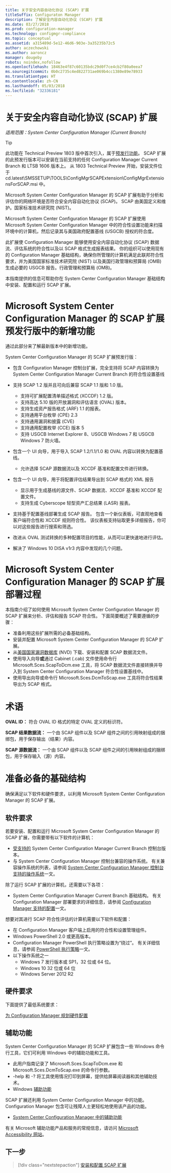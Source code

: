 ```yaml
---
title: 关于安全内容自动化协议 (SCAP) 扩展
titleSuffix: Configuraton Manager
description: 了解安全内容自动化协议 (SCAP) 扩展
ms.date: 03/27/2018
ms.prod: configuration-manager
ms.technology: configmgr-compliance
ms.topic: conceptual
ms.assetid: a315489d-5e12-46d6-903e-3a35235b72c5
author: aczechowski
ms.author: aaroncz
manager: dougeby
robots: noindex,nofollow
ms.openlocfilehash: 18463e4f87c60135bdc29d0f7ce4cb2f80a0eea7
ms.sourcegitcommit: 0b0c2735c4ed822731ae069b4cc1380e89e78933
ms.translationtype: HT
ms.contentlocale: zh-CN
ms.lasthandoff: 05/03/2018
ms.locfileid: "32336181"
---
```

# <a name="about-the-security-content-automation-protocol-scap-extensions"></a>关于安全内容自动化协议 (SCAP) 扩展

*适用范围：System Center Configuration Manager (Current Branch)*

> [!Tip]  
> 此功能在 Technical Preview 1803 版中首次引入，属于[预发行功能](/sccm/core/servers/manage/pre-release-features)。 SCAP 扩展的此预发行版本可以安装在当前支持的任何 Configuration Manager Current Branch 和 LTSB 1606 版本上。 从 1803 Technical Preview 开始，安装文件位于 cd.latest\SMSSETUP\TOOLS\ConfigMgrSCAPExtension\ConfigMgrExtensionsForSCAP.msi 中。 

Microsoft System Center Configuration Manager 的 SCAP 扩展有助于分析和评估你的网络环境是否符合安全内容自动化协议 (SCAP)。 SCAP 由美国定义和维护。国家标准技术研究院 (NIST)。

Microsoft System Center Configuration Manager 的 SCAP 扩展使用 Microsoft System Center Configuration Manager 中的符合性设置功能来扫描环境中的计算机，然后记录其与美国政府配置基线 (USGCB) 授权的符合度。

此扩展使 Configuration Manager 能够使用安全内容自动化协议 (SCAP) 数据流、评估系统的符合性以及以 SCAP 格式生成报表结果。 你的组织可以使用现有的 Configuration Manager 基础结构，确保你所管理的计算机满足此联邦符合性要求，并为美国国家标准技术研究院 (NIST) 以及美国行政管理和预算局 (OMB) 生成必要的 USGCB 报告。行政管理和预算局 (OMB)。

本指南提供的信息可帮助你在 System Center Configuration Manager 基础结构中安装、配置和运行 SCAP 扩展。



# <a name="what39s-new-in-scap-extensions-prerelease-for-microsoft-system-center-configuration-manager"></a>Microsoft System Center Configuration Manager 的 SCAP 扩展预发行版中的新增功能

通过此部分来了解最新版本中的新增功能。

System Center Configuration Manager 的 SCAP 扩展预发行版：

- 包含 Configuration Manager 控制台扩展，完全支持将 SCAP 内容转换为 System Center Configuration Manager Current Branch 的符合性设置基线
- 支持 SCAP 1.2 版并且可向后兼容 SCAP 1.1 版和 1.0 版。


  - 支持可扩展配置清单描述格式 (XCCDF) 1.2 版。
  - 支持高达 5.10 版的开放漏洞和评估语言 (OVAL) 版本。
  - 支持生成资产报告格式 (ARF) 1.1 的报表。
  - 支持通用平台枚举 (CPE) 2.3
  - 支持通用漏洞和披露 (CVE)
  - 支持通用配置枚举 (CCE) 版本 5
  - 支持 USGCB Internet Explorer 8、USGCB Windows 7 和 USGCB Windows 7 防火墙。

- 包含一个 UI 向导，用于导入 SCAP 1.2/1.1/1.0 和 OVAL 内容以转换为配置基线。


  - 允许选择 SCAP 源数据流以及 XCCDF 基准和配置文件进行转换。

- 包含一个 UI 向导，用于将配置评估结果导出到 SCAP 格式的 XML 报告


  - 显示用于生成基线的源文件、SCAP 数据流、XCCDF 基准和 XCCDF 配置文件。
  - 支持生成 Cyberscope 轻型资产汇总结果 (LASR) 报表。

- 支持基于配置基线部署生成 SCAP 报告。 包含一个新仪表板，可直观地查看客户端符合性和 XCCDF 规则符合性。 该仪表板支持钻取更多详细报告，你可以对这些报告进行搜索和筛选。
- 改进从 OVAL 测试转换的多种配置项目的性能，从而可以更快速地进行评估。

- 解决了 Windows 10 DISA v1r3 内容中发现的几个问题。

# <a name="scap-extensions-for-microsoft-system-center-configuration-manager-deployment-process"></a>Microsoft System Center Configuration Manager 的 SCAP 扩展部署过程

本指南介绍了如何使用 Microsoft System Center Configuration Manager 的 SCAP 扩展来分析、评估和报告 SCAP 符合性。 下面简要概述了需要遵循的步骤：

- 准备利用这些扩展所需的必备基础结构。
- 安装并配置 Microsoft System Center Configuration Manager 的 SCAP 扩展。
- 从[美国国家漏洞数据库](http://nvd.nist.gov) (NVD) 下载、安装和配置 SCAP 数据流文件。
- 使用导入向导**或**通过 Cabinet (.cab) 文件使用命令行 Microsoft.Sces.ScapToDcm.exe 工具，将 SCAP 数据流文件直接转换并导入到 System Center Configuration Manager 符合性设置基线中。
- 使用导出向导或命令行 Microsoft.Sces.DcmToScap.exe 工具将符合性结果导出为 SCAP 格式。

# <a name="terms"></a>术语

**OVAL ID：** 符合 OVAL ID 格式的特定 OVAL 定义的标识符。

**SCAP 结果数据流：** 一个由 SCAP 组件以及 SCAP 组件之间的引用映射组成的捆绑包，用于保存输出（结果）内容。

**SCAP 源数据流：** 一个由 SCAP 组件以及 SCAP 组件之间的引用映射组成的捆绑包，用于保存输入（源）内容。

# <a name="prepare-the-prerequisite-infrastructure"></a>准备必备的基础结构

确保满足以下软件和硬件要求，以利用 Microsoft System Center Configuration Manager 的 SCAP 扩展。

## <a name="software-requirements"></a>软件要求

若要安装、配置和运行 Microsoft System Center Configuration Manager 的 SCAP 扩展，你需要带有以下软件的计算机：

- [受支持的](/sccm/core/servers/manage/current-branch-versions-supported) System Center Configuration Manager Current Branch 控制台版本。
- 与 System Center Configuration Manager 控制台兼容的操作系统。 有关兼容操作系统的列表，请参阅 [System Center Configuration Manager 控制台支持的操作系统](/sccm/core/plan-design/configs/supported-operating-systems-consoles)一文。

除了运行 SCAP 扩展的计算机，还需要以下各项：

- System Center Configuration Manager Current Branch 基础结构。 有关 Configuration Manager 部署要求的详细信息，请参阅 [Configuration Manager 支持的配置](/sccm/core/plan-design/configs/supported-configurations)一文。

想要对其进行 SCAP 符合性评估的计算机需要以下软件和配置：

- 在 Configuration Manager 客户端上启用的符合性和设置管理组件。
- Windows PowerShell 2.0 或更高版本。
- Configuration Manager PowerShell 执行策略设置为“绕过”。 有关详细信息，请参阅 [PowerShell 执行策略](/sccm/core/clients/deploy/about-client-settings#computer-agent)一文。
- 以下操作系统之一
  - Windows 7 发行版本或 SP1，32 位或 64 位。
  - Windows 10 32 位或 64 位
  - Windows Server 2012 R2

## <a name="hardware-requirements"></a>硬件要求

下面提供了最低系统要求：

[为 Configuration Manager 规划硬件配置](/sccm/core/plan-design/configs/recommended-hardware)



## <a name="accessibility-features"></a>辅助功能

System Center Configuration Manager 的 SCAP 扩展包含一些 Windows 命令行工具，它们可利用 Windows 中的辅助功能和工具。

- 此用户指南记录了 Microsoft.Sces.ScapToDcm.exe 和 Microsoft.Sces.DcmToScap.exe 的命令行参数。
- -help 和 -? 将工具使用情况打印到屏幕，提供给屏幕阅读器和其他辅助技术。
- Windows [辅助功能](http://windows.microsoft.com/windows/help/accessibility)

SCAP 扩展还利用 System Center Configuration Manager 中的功能。  Configuration Manager 包含可让残障人士更轻松地使用该产品的功能。

- [System Center Configuration Manager 中的辅助功能](/sccm/core/understand/accessibility-features)

有关 Microsoft 辅助功能产品和服务的常规信息，请访问 [Microsoft Accessibility 网站](http://go.microsoft.com/fwlink/p/?LinkId=9212)。

## <a name="next-step"></a>下一步
> [!div class="nextstepaction"]
> [安装和配置 SCAP 扩展](/sccm/compliance/plan-design/scap/install-configure-scap)
